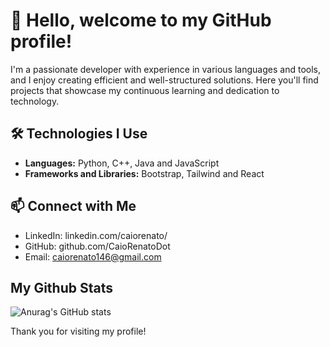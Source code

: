 # 👋 Hello, welcome to my GitHub profile!

I'm a passionate developer with experience in various languages and tools, and I enjoy creating efficient and well-structured solutions. Here you'll find projects that showcase my continuous learning and dedication to technology.

## 🛠️ Technologies I Use

- **Languages:** Python, C++, Java and JavaScript
- **Frameworks and Libraries:** Bootstrap, Tailwind and React

## 📫 Connect with Me

- LinkedIn: linkedin.com/caiorenato/
- GitHub: github.com/CaioRenatoDot
- Email: caiorenato146@gmail.com

## My Github Stats
![Anurag's GitHub stats](https://github-readme-stats.vercel.app/api?username=caiorenatodot&show_icons=true&theme=transparent)

Thank you for visiting my profile!
